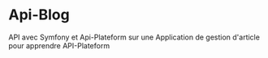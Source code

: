 # Api-Blog
API avec Symfony et Api-Plateform sur une Application de gestion d'article pour apprendre API-Plateform

